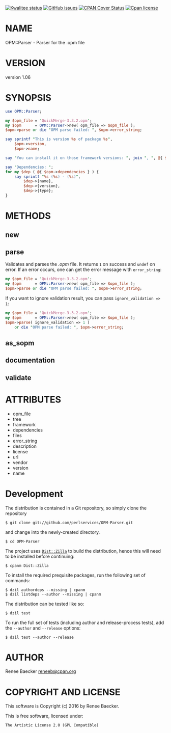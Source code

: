 [![Kwalitee status](https://cpants.cpanauthors.org/dist/OPM-Parser.png)](https://cpants.cpanauthors.org/dist/OPM-Parser)
[![GitHub issues](https://img.shields.io/github/issues/perlservices/OPM-Parser.svg)](https://github.com/perlservices/OPM-Parser/issues)
[![CPAN Cover Status](https://cpancoverbadge.perl-services.de/OPM-Parser-1.06)](https://cpancoverbadge.perl-services.de/OPM-Parser-1.06)
[![Cpan license](https://img.shields.io/cpan/l/OPM-Parser.svg)](https://metacpan.org/release/OPM-Parser)

# NAME

OPM::Parser - Parser for the .opm file

# VERSION

version 1.06

# SYNOPSIS

```perl
use OPM::Parser;

my $opm_file = 'QuickMerge-3.3.2.opm';
my $opm      = OPM::Parser->new( opm_file => $opm_file );
$opm->parse or die "OPM parse failed: ", $opm->error_string;

say sprintf "This is version %s of package %s",
    $opm->version,
    $opm->name;

say "You can install it on those framework versions: ", join ", ", @{ $opm->framework };

say "Dependencies: ";
for my $dep ( @{ $opm->dependencies } ) {
    say sprintf "%s (%s) - (%s)", 
        $dep->{name},
        $dep->{version},
        $dep->{type};
}
```

# METHODS

## new

## parse

Validates and parses the _.opm_ file. It returns `1` on success and `undef` on error.
If an error occurs, one can get the error message with `error_string`:

```perl
my $opm_file = 'QuickMerge-3.3.2.opm';
my $opm      = OPM::Parser->new( opm_file => $opm_file );
$opm->parse or die "OPM parse failed: ", $opm->error_string;
```

If you want to ignore validation result, you can pass `ignore_validation => 1`:

```perl
my $opm_file = 'QuickMerge-3.3.2.opm';
my $opm      = OPM::Parser->new( opm_file => $opm_file );
$opm->parse( ignore_validation => 1 )
    or die "OPM parse failed: ", $opm->error_string;
```

## as\_sopm

## documentation

## validate

# ATTRIBUTES

- opm\_file
- tree
- framework
- dependencies
- files
- error\_string
- description
- license
- url
- vendor
- version
- name



# Development

The distribution is contained in a Git repository, so simply clone the
repository

```
$ git clone git://github.com/perlservices/OPM-Parser.git
```

and change into the newly-created directory.

```
$ cd OPM-Parser
```

The project uses [`Dist::Zilla`](https://metacpan.org/pod/Dist::Zilla) to
build the distribution, hence this will need to be installed before
continuing:

```
$ cpanm Dist::Zilla
```

To install the required prequisite packages, run the following set of
commands:

```
$ dzil authordeps --missing | cpanm
$ dzil listdeps --author --missing | cpanm
```

The distribution can be tested like so:

```
$ dzil test
```

To run the full set of tests (including author and release-process tests),
add the `--author` and `--release` options:

```
$ dzil test --author --release
```

# AUTHOR

Renee Baecker <reneeb@cpan.org>

# COPYRIGHT AND LICENSE

This software is Copyright (c) 2016 by Renee Baecker.

This is free software, licensed under:

```
The Artistic License 2.0 (GPL Compatible)
```
